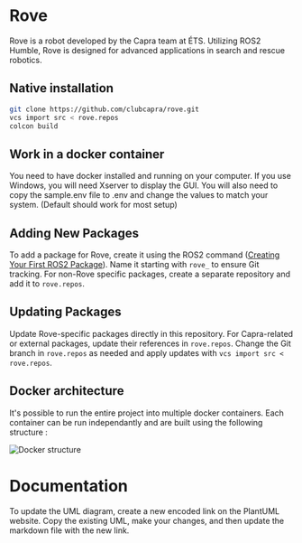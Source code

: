 # Rove

Rove is a robot developed by the Capra team at ÉTS. Utilizing ROS2 Humble, Rove is designed for advanced applications in search and rescue robotics.

## Native installation

```bash
git clone https://github.com/clubcapra/rove.git
vcs import src < rove.repos
colcon build
```

## Work in a docker container

You need to have docker installed and running on your computer. If you use Windows, you will need Xserver to display the GUI. You will also need to copy the sample.env file to .env and change the values to match your system. (Default should work for most setup)

## Adding New Packages

To add a package for Rove, create it using the ROS2 command ([Creating Your First ROS2 Package](https://docs.ros.org/en/foxy/Tutorials/Beginner-Client-Libraries/Creating-Your-First-ROS2-Package.html)). Name it starting with `rove_` to ensure Git tracking. For non-Rove specific packages, create a separate repository and add it to `rove.repos`.

## Updating Packages

Update Rove-specific packages directly in this repository. For Capra-related or external packages, update their references in `rove.repos`. Change the Git branch in `rove.repos` as needed and apply updates with `vcs import src < rove.repos`.


## Docker architecture

It's possible to run the entire project into multiple docker containers. Each container can be run independantly and are built using the following structure :

![Docker structure](https://www.plantuml.com/plantuml/svg/VP6zaeGm2CTxdo9Zxrn_nSqMsznJt63aTZERZqmWFlz573UU1ON27twWm8qO2jVW1tRiqOptP5zOp7U01vexPemBHkkGnc4eQ1dYOyDAee_sV3vhc3rE2zABKnuDa6dXCsbzdIta0erVyMS6Gi4sH-5SP2o_O964xbBhZKzONIfISGY5Nnsv58NUNOM5oYccu53mjr8go8NgWOylTAdKC9F0pHgjDRDWpIfKz5MePWS5orWivlT_TjcA4fbf-jfljRr4dMxHNSdiMxn4-x8kYNwYmv4eC_qBo9JdW0nqQTMtUycSvxbXN6hmVm00 "Docker structure")

# Documentation

To update the UML diagram, create a new encoded link on the PlantUML website. Copy the existing UML, make your changes, and then update the markdown file with the new link.
